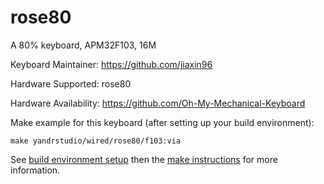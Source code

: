 rose80
===

A 80% keyboard, APM32F103, 16M

Keyboard Maintainer: https://github.com/jiaxin96

Hardware Supported: rose80

Hardware Availability: https://github.com/Oh-My-Mechanical-Keyboard 

Make example for this keyboard (after setting up your build environment):

    make yandrstudio/wired/rose80/f103:via

See [build environment setup](https://docs.qmk.fm/#/getting_started_build_tools) then the [make instructions](https://docs.qmk.fm/#/getting_started_make_guide) for more information.
